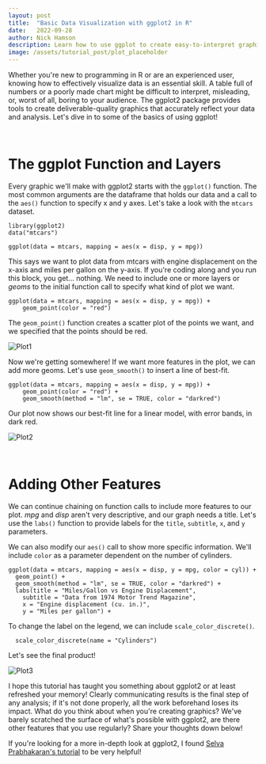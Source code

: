 ```yaml
---
layout: post
title:  "Basic Data Visualization with ggplot2 in R"
date:   2022-09-28
author: Nick Hamson
description: Learn how to use ggplot to create easy-to-interpret graphics that will catch your audience's attention!
image: /assets/tutorial_post/plot_placeholder
---
```


Whether you're new to programming in R or are an experienced user, knowing how to effectively visualize data is an essential skill. A table full of numbers or a poorly made chart might be difficult to interpret, misleading, or, worst of all, boring to your audience. The ggplot2 package provides tools to create deliverable-quality graphics that accurately reflect your data and analysis. Let's dive in to some of the basics of using ggplot!

&nbsp;
# The ggplot Function and Layers
Every graphic we'll make with ggplot2 starts with the `ggplot()` function. The most common arguments are the dataframe that holds our data and a call to the `aes()` function to specify x and y axes. Let's take a look with the `mtcars` dataset.
```
library(ggplot2)
data("mtcars")

ggplot(data = mtcars, mapping = aes(x = disp, y = mpg))
```
This says we want to plot data from mtcars with engine displacement on the x-axis and miles per gallon on the y-axis. If you're coding along and you run this block, you get... nothing. We need to include one or more layers or *geoms* to the initial function call to specify what kind of plot we want.
```
ggplot(data = mtcars, mapping = aes(x = disp, y = mpg)) + 
    geom_point(color = "red")
```
The `geom_point()` function creates a scatter plot of the points we want, and we specified that the points should be red.

![Plot1](https://raw.githubusercontent.com/nickhamson/stat386-projects/main/assets/tutorial_post/plot_zoom1.png)

Now we're getting somewhere! If we want more features in the plot, we can add more geoms. Let's use `geom_smooth()` to insert a line of best-fit.
```
ggplot(data = mtcars, mapping = aes(x = disp, y = mpg)) + 
    geom_point(color = "red") +
    geom_smooth(method = "lm", se = TRUE, color = "darkred")
```
Our plot now shows our best-fit line for a linear model, with error bands, in dark red.

![Plot2](https://raw.githubusercontent.com/nickhamson/stat386-projects/main/assets/tutorial_post/plot_zoom2.png)

&nbsp;
# Adding Other Features
We can continue chaining on function calls to include more features to our plot. *mpg* and *disp* aren't very descriptive, and our graph needs a title. Let's use the `labs()` function to provide labels for the `title`, `subtitle`, `x`, and `y` parameters.

We can also modify our `aes()` call to show more specific information. We'll include `color` as a parameter dependent on the number of cylinders.
```
ggplot(data = mtcars, mapping = aes(x = disp, y = mpg, color = cyl)) + 
  geom_point() + 
  geom_smooth(method = "lm", se = TRUE, color = "darkred") +
  labs(title = "Miles/Gallon vs Engine Displacement",
    subtitle = "Data from 1974 Motor Trend Magazine",
    x = "Engine displacement (cu. in.)",
    y = "Miles per gallon") +
```
To change the label on the legend, we can include `scale_color_discrete()`.
```
  scale_color_discrete(name = "Cylinders")
```
Let's see the final product!

![Plot3](https://raw.githubusercontent.com/nickhamson/stat386-projects/main/assets/tutorial_post/plot_zoom3.png)

I hope this tutorial has taught you something about ggplot2 or at least refreshed your memory! Clearly communicating results is the final step of any analysis; if it's not done properly, all the work beforehand loses its impact. What do you think about when you're creating graphics? We've barely scratched the surface of what's possible with ggplot2, are there other features that you use regularly? Share your thoughts down below!

If you're looking for a more in-depth look at ggplot2, I found [Selva Prabhakaran's tutorial](http://r-statistics.co/) to be very helpful!







